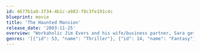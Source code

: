 ```yaml
---
id: 4677b1a8-3f34-4b1c-a983-f8c3fe191c4c
blueprint: movie
title: 'The Haunted Mansion'
release_date: '2003-11-25'
overview: "Workaholic Jim Evers and his wife/business partner, Sara get a call one night from mansion owner, Edward Gracey wants to sell his house. Once the Evers family arrive at the mansion a butler takes them to dine with Gracey. Gracey takes one look at Sara and he thinks she's his lost lover."
genres: '[{"id": 53, "name": "Thriller"}, {"id": 14, "name": "Fantasy"}, {"id": 35, "name": "Comedy"}, {"id": 10751, "name": "Family"}, {"id": 9648, "name": "Mystery"}]'
---
```

